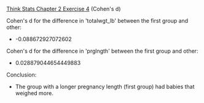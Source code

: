 [Think Stats Chapter 2 Exercise 4](http://greenteapress.com/thinkstats2/html/thinkstats2003.html#toc24) (Cohen's d)

Cohen's d for the difference in 'totalwgt_lb' between the first group and other:
+ -0.088672927072602

Cohen's d for the difference in 'prglngth' between the first group and other:
+ 0.028879044654449883

Conclusion: 
+ The group with a longer pregnancy length (first group) had babies that weighed more. 

